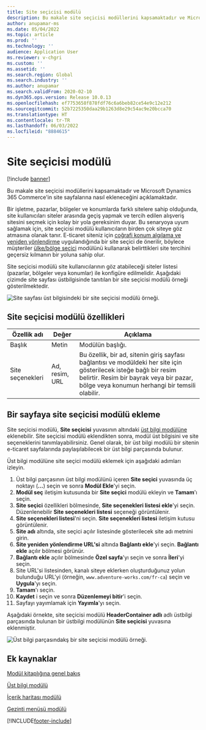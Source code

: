 ```yaml
---
title: Site seçicisi modülü
description: Bu makale site seçicisi modüllerini kapsamaktadır ve Microsoft Dynamics 365 Commerce'in site sayfalarına nasıl ekleneceğini açıklamaktadır.
author: anupamar-ms
ms.date: 05/04/2022
ms.topic: article
ms.prod: ''
ms.technology: ''
audience: Application User
ms.reviewer: v-chgri
ms.custom: ''
ms.assetid: ''
ms.search.region: Global
ms.search.industry: ''
ms.author: anupamar
ms.search.validFrom: 2020-02-10
ms.dyn365.ops.version: Release 10.0.13
ms.openlocfilehash: ef7753658f878fdf76c6a6beb82ce54e9c12e212
ms.sourcegitcommit: 52b7225350daa29b1263d8e29c54ac9e20bcca70
ms.translationtype: HT
ms.contentlocale: tr-TR
ms.lasthandoff: 06/03/2022
ms.locfileid: "8884615"
---
```

# <a name="site-picker-module"></a>Site seçicisi modülü

[!include [banner](includes/banner.md)]

Bu makale site seçicisi modüllerini kapsamaktadır ve Microsoft Dynamics 365 Commerce'in site sayfalarına nasıl ekleneceğini açıklamaktadır.

Bir işletme, pazarlar, bölgeler ve konumlarda farklı sitelere sahip olduğunda, site kullanıcıları siteler arasında geçiş yapmak ve tercih edilen alışveriş sitesini seçmek için kolay bir yola gereksinim duyar. Bu senaryoya uyum sağlamak için, site seçicisi modülü kullanıcıların birden çok siteye göz atmasına olanak tanır. E-ticaret siteniz için [coğrafi konum algılama ve yeniden yönlendirme](geo-detection-redirection.md) uygulandığında bir site seçici de önerilir, böylece müşteriler [ülke/bölge seçici](country-region-picker-module.md) modülünü kullanarak belirttikleri site tercihini geçersiz kılmanın bir yoluna sahip olur. 

Site seçicisi modülü site kullanıcılarının göz atabileceği siteler listesi (pazarlar, bölgeler veya konumlar) ile konfigüre edilmelidir. Aşağıdaki çizimde site sayfası üstbilgisinde tanıtılan bir site seçicisi modülü örneği gösterilmektedir.

![Site sayfası üst bilgisindeki bir site seçicisi modülü örneği.](./media/ecommerce-sitepicker.PNG)

## <a name="site-picker-module-properties"></a>Site seçicisi modülü özellikleri

| Özellik adı | Değer                 | Açıklama |
|---------------|-----------------------|-------------|
| Başlık       | Metin                  | Modülün başlığı. |
| Site seçenekleri  | Ad, resim, URL      | Bu özellik, bir ad, sitenin giriş sayfası bağlantısı ve modüldeki her site için gösterilecek isteğe bağlı bir resim belirtir. Resim bir bayrak veya bir pazar, bölge veya konumun herhangi bir temsili olabilir. |

## <a name="add-a-site-picker-module-to-a-page"></a>Bir sayfaya site seçicisi modülü ekleme

Site seçicisi modülü, **Site seçicisi** yuvasının altındaki [üst bilgi modülüne](author-header-module.md) eklenebilir. Site seçicisi modülü eklendikten sonra, modül üst bilgisini ve site seçeneklerini tanımlayabilirsiniz. Genel olarak, bir üst bilgi modülü bir sitenin e-ticaret sayfalarında paylaşılabilecek bir üst bilgi parçasında bulunur. 

Üst bilgi modülüne site seçici modülü eklemek için aşağıdaki adımları izleyin.

1. Üst bilgi parçasının üst bilgi modülünü içeren **Site seçici** yuvasında üç noktayı (**...**) seçin ve sonra **Modül Ekle**'yi seçin.
1. **Modül seç** iletişim kutusunda bir **Site seçici** modülü ekleyin ve **Tamam**'ı seçin.
1. **Site seçici** özellikleri bölmesinde, **Site seçenekleri listesi ekle**'yi seçin. Düzenlenebilir **Site seçenekleri listesi** seçeneği görüntülenir.
1. **Site seçenekleri listesi**'ni seçin. **Site seçenekleri listesi** iletişim kutusu görüntülenir.
1. **Site adı** altında, site seçici açılır listesinde gösterilecek site adı metnini girin.
1. **Site yeniden yönlendirme URL'si** altında **Bağlantı ekle**'yi seçin. **Bağlantı ekle** açılır bölmesi görünür.
1. **Bağlantı ekle** açılır bölmesinde **Özel sayfa**'yı seçin ve sonra **İleri**'yi seçin.
1. Site URL'si listesinden, kanalı siteye eklerken oluşturduğunuz yolun bulunduğu URL'yi (örneğin, `www.adventure-works.com/fr-ca`) seçin ve **Uygula**'yı seçin.
1. **Tamam**'ı seçin.
1. **Kaydet** i seçin ve sonra **Düzenlemeyi bitir**'i seçin.
1. Sayfayı yayımlamak için **Yayımla**'yı seçin.

Aşağıdaki örnekte, site seçicisi modülü **HeaderContainer adlı**  adlı üstbilgi parçasında bulunan bir üstbilgi modülünün **Site seçicisi** yuvasına eklenmiştir.

![Üst bilgi parçasındakş bir site seçicisi modülü örneği.](./media/ecommerce-sitepicker-2.png)

## <a name="additional-resources"></a>Ek kaynaklar

[Modül kitaplığına genel bakış](starter-kit-overview.md)

[Üst bilgi modülü](author-header-module.md)

[İçerik haritası modülü](add-breadcrumb.md)

[Gezinti menüsü modülü](nav-menu-module.md)


[!INCLUDE[footer-include](../includes/footer-banner.md)]
